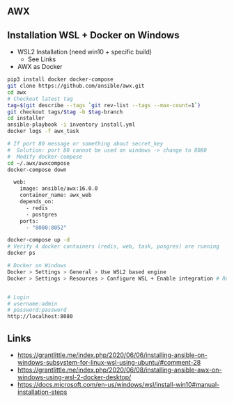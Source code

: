## AWX

## Installation WSL + Docker on Windows
* WSL2 Installation (need win10 + specific build)
  * See Links
* AWX as Docker

```bash
pip3 install docker docker-compose
git clone https://github.com/ansible/awx.git
cd awx
# Checkout latest tag
tag=$(git describe --tags `git rev-list --tags --max-count=1`)
git checkout tags/$tag -b $tag-branch
cd installer
ansible-playbook -i inventory install.yml
docker logs -f awx_task

# If port 80 message or something about secret_key
#  Solution: port 80 cannot be used on windows -> change to 8080
#  Modify docker-compose
cd ~/.awx/awxcompose
docker-compose down

  web:
    image: ansible/awx:16.0.0
    container_name: awx_web
    depends_on:
      - redis
      - postgres
    ports:
      - "8080:8052"

docker-compose up -d
# Verify 4 docker containers (redis, web, task, posgres) are running
docker ps

# Docker on Windows
Docker > Settings > General > Use WSL2 based engine
Docker > Settings > Resources > Configure WSL + Enable integration # Restart on change


# Login
# username:admin 
# password:password
http://localhost:8080

```

## Links
* https://grantlittle.me/index.php/2020/06/06/installing-ansible-on-windows-subsystem-for-linux-wsl-using-ubuntu/#comment-28
* https://grantlittle.me/index.php/2020/06/08/installing-ansible-awx-on-windows-using-wsl-2-docker-desktop/
* https://docs.microsoft.com/en-us/windows/wsl/install-win10#manual-installation-steps
